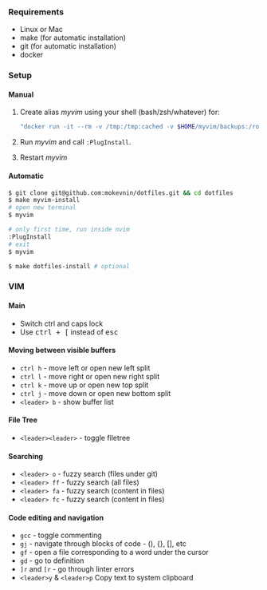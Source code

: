 ### Requirements

* Linux or Mac
* make (for automatic installation)
* git (for automatic installation)
* docker

### Setup

#### Manual

1. Create alias _myvim_ using your shell (bash/zsh/whatever) for:

    ```sh
    "docker run -it --rm -v /tmp:/tmp:cached -v $HOME/myvim/backups:/root/.vim/backups:cached -v $HOME/myvim/plugged:/root/.vim/plugged:delegated -v `pwd`:/app:delegated -w /app mokevnin/dotfiles nvim"
    ```

1. Run _myvim_ and call `:PlugInstall`.
1. Restart _myvim_

#### Automatic

```sh
$ git clone git@github.com:mokevnin/dotfiles.git && cd dotfiles
$ make myvim-install
# open new terminal
$ myvim

# only first time, run inside nvim
:PlugInstall
# exit
$ myvim

$ make dotfiles-install # optional
```

### VIM

#### Main

* Switch ctrl and caps lock
* Use <kbd>ctrl + [</kbd> instead of <kbd>esc</kdb>

#### Moving between visible buffers

* `ctrl h` - move left or open new left split
* `ctrl l` - move right or open new right split
* `ctrl k` - move up or open new top split
* `ctrl j` - move down or open new bottom split
* `<leader> b` - show buffer list

#### File Tree

* `<leader><leader>` - toggle filetree

#### Searching

* `<leader> o` - fuzzy search (files under git)
* `<leader> ff` - fuzzy search (all files)
* `<leader> fa` - fuzzy search (content in files)
* `<leader> fc` - fuzzy search (content in files)

#### Code editing and navigation

* `gcc` - toggle commenting
* `gj` - navigate through blocks of code - (), {}, [], etс
* `gf` - open a file corresponding to a word under the cursor
* `gd` - go to definition
* `]r` and `[r` - go through linter errors
* `<leader>y` & `<leader>p` Copy text to system clipboard
